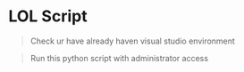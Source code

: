 # LOL Script

> Check ur have already haven visual studio environment


> Run this python script with administrator access